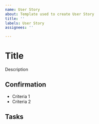 ```yaml
---
name: User Story
about: Template used to create User Story
title: ''
labels: User Story
assignees: ''

---
```


# Title

Description

## Confirmation

- Criteria 1
- Criteria 2

## Tasks
